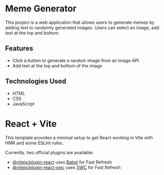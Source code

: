 # Meme Generator

This project is a web application that allows users to generate memes by adding text to randomly generated images. Users can select an image, add text at the top and bottom.

## Features

- Click a button to generate a random image from an image API
- Add text at the top and bottom of the image

## Technologies Used

- HTML
- CSS
- JavaScript
  
# React + Vite

This template provides a minimal setup to get React working in Vite with HMR and some ESLint rules.

Currently, two official plugins are available:

- [@vitejs/plugin-react](https://github.com/vitejs/vite-plugin-react/blob/main/packages/plugin-react/README.md) uses [Babel](https://babeljs.io/) for Fast Refresh
- [@vitejs/plugin-react-swc](https://github.com/vitejs/vite-plugin-react-swc) uses [SWC](https://swc.rs/) for Fast Refresh
